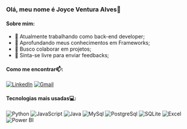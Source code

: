 ### Olá, meu nome é Joyce Ventura Alves👋
#### Sobre mim:

- 🔭 Atualmente trabalhando como back-end developer;
- 🌱 Aprofundando meus conhecimentos em Frameworks;
- 👯 Busco colaborar em projetos;
- 🤔 Sinta-se livre para enviar feedbacks; 

#### Como me encontrar📫:   
  
[![LinkedIn](https://img.shields.io/badge/LinkedIn-0077B5?style=for-the-badge&logo=linkedin&logoColor=white)](https://www.linkedin.com/in/joyce-ventura-1a0906189/)
[![Gmail](https://img.shields.io/badge/Gmail-D14836?style=for-the-badge&logo=gmail&logoColor=white)](https://mail.google.com/mail/?view=cm&fs=1&to=joyceventuraalves.contato@gmail.com)

#### Tecnologias mais usadas💻: 
  
![Python](https://img.shields.io/badge/Python-3776AB.svg?style=for-the-badge&logo=Python&logoColor=white)
![JavaScript](https://shields.io/badge/JavaScript-F7DF1E?logo=JavaScript&logoColor=000&style=flat-square)
![Java](https://img.shields.io/badge/Java-ED8B00?style=for-the-badge&logo=openjdk&logoColor=white)
![MySql](https://img.shields.io/badge/MySQL-4479A1.svg?style=for-the-badge&logo=MySQL&logoColor=white)
![PostgreSql](https://img.shields.io/badge/PostgreSQL-4169E1.svg?style=for-the-badge&logo=PostgreSQL&logoColor=white)
![SQLite](https://img.shields.io/badge/SQLite-07405E?style=for-the-badge&logo=sqlite&logoColor=white)
![Excel](https://img.shields.io/badge/Microsoft%20Excel-217346.svg?style=for-the-badge&logo=Microsoft-Excel&logoColor=white)
![Power BI](https://img.shields.io/badge/Power%20BI-F2C811.svg?style=for-the-badge&logo=Power-BI&logoColor=black)



